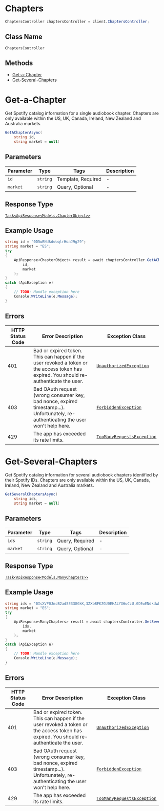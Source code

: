 # Chapters

```csharp
ChaptersController chaptersController = client.ChaptersController;
```

## Class Name

`ChaptersController`

## Methods

* [Get-a-Chapter](../../doc/controllers/chapters.md#get-a-chapter)
* [Get-Several-Chapters](../../doc/controllers/chapters.md#get-several-chapters)


# Get-a-Chapter

Get Spotify catalog information for a single audiobook chapter. Chapters are only available within the US, UK, Canada, Ireland, New Zealand and Australia markets.

```csharp
GetAChapterAsync(
    string id,
    string market = null)
```

## Parameters

| Parameter | Type | Tags | Description |
|  --- | --- | --- | --- |
| `id` | `string` | Template, Required | - |
| `market` | `string` | Query, Optional | - |

## Response Type

[`Task<ApiResponse<Models.ChapterObject>>`](../../doc/models/chapter-object.md)

## Example Usage

```csharp
string id = "0D5wENdkdwbqlrHoaJ9g29";
string market = "ES";
try
{
    ApiResponse<ChapterObject> result = await chaptersController.GetAChapterAsync(
        id,
        market
    );
}
catch (ApiException e)
{
    // TODO: Handle exception here
    Console.WriteLine(e.Message);
}
```

## Errors

| HTTP Status Code | Error Description | Exception Class |
|  --- | --- | --- |
| 401 | Bad or expired token. This can happen if the user revoked a token or<br>the access token has expired. You should re-authenticate the user. | [`UnauthorizedException`](../../doc/models/unauthorized-exception.md) |
| 403 | Bad OAuth request (wrong consumer key, bad nonce, expired<br>timestamp...). Unfortunately, re-authenticating the user won't help here. | [`ForbiddenException`](../../doc/models/forbidden-exception.md) |
| 429 | The app has exceeded its rate limits. | [`TooManyRequestsException`](../../doc/models/too-many-requests-exception.md) |


# Get-Several-Chapters

Get Spotify catalog information for several audiobook chapters identified by their Spotify IDs. Chapters are only available within the US, UK, Canada, Ireland, New Zealand and Australia markets.

```csharp
GetSeveralChaptersAsync(
    string ids,
    string market = null)
```

## Parameters

| Parameter | Type | Tags | Description |
|  --- | --- | --- | --- |
| `ids` | `string` | Query, Required | - |
| `market` | `string` | Query, Optional | - |

## Response Type

[`Task<ApiResponse<Models.ManyChapters>>`](../../doc/models/many-chapters.md)

## Example Usage

```csharp
string ids = "0IsXVP0JmcB2adSE338GkK,3ZXb8FKZGU0EHALYX6uCzU,0D5wENdkdwbqlrHoaJ9g29";
string market = "ES";
try
{
    ApiResponse<ManyChapters> result = await chaptersController.GetSeveralChaptersAsync(
        ids,
        market
    );
}
catch (ApiException e)
{
    // TODO: Handle exception here
    Console.WriteLine(e.Message);
}
```

## Errors

| HTTP Status Code | Error Description | Exception Class |
|  --- | --- | --- |
| 401 | Bad or expired token. This can happen if the user revoked a token or<br>the access token has expired. You should re-authenticate the user. | [`UnauthorizedException`](../../doc/models/unauthorized-exception.md) |
| 403 | Bad OAuth request (wrong consumer key, bad nonce, expired<br>timestamp...). Unfortunately, re-authenticating the user won't help here. | [`ForbiddenException`](../../doc/models/forbidden-exception.md) |
| 429 | The app has exceeded its rate limits. | [`TooManyRequestsException`](../../doc/models/too-many-requests-exception.md) |


